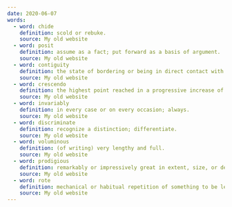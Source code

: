 ```yaml
---
date: 2020-06-07
words:
  - word: chide
    definition: scold or rebuke.
    source: My old website
  - word: posit
    definition: assume as a fact; put forward as a basis of argument.
    source: My old website
  - word: contiguity
    definition: the state of bordering or being in direct contact with something.
    source: My old website
  - word: crescendo
    definition: the highest point reached in a progressive increase of intensity.
    source: My old website
  - word: invariably
    definition: in every case or on every occasion; always.
    source: My old website
  - word: discriminate
    definition: recognize a distinction; differentiate.
    source: My old website
  - word: voluminous
    definition: (of writing) very lengthy and full.
    source: My old website
  - word: prodigious
    definition: remarkably or impressively great in extent, size, or degree.
    source: My old website
  - word: rote
    definition: mechanical or habitual repetition of something to be learned.
    source: My old website
---
```

